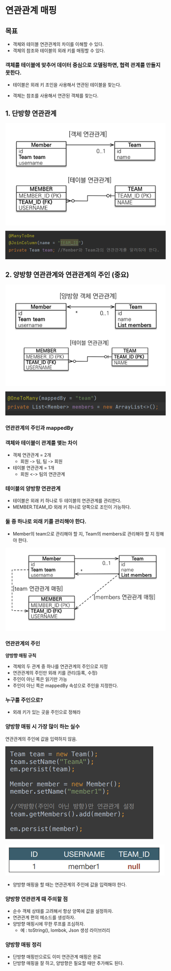 # 연관관계 매핑

## 목표

- 객체와 테이블 연관관계의 차이를 이해할 수 있다.
- 객체의 참조와 테이블의 외래 키를 매핑할 수 있다.

### 객체를 테이블에 맞추어 데이터 중심으로 모델링하면, 협력 관계를 만들지 못한다.

- 테이블은 외래 키 조인을 사용해서 연관된 테이블을 찾는다.

- 객체는 참조를 사용해서 연관된 객체를 찾는다.

  

## 1. 단방향 연관관계

![image-20220827151715622](연관관계매핑.assets/image-20220827151715622.png)

![image-20220827151751564](연관관계매핑.assets/image-20220827151751564.png)



## 2. 양방향 연관관계와 연관관계의 주인 (중요)

![image-20220827164436772](연관관계매핑.assets/image-20220827164436772.png)

![image-20220827165250972](연관관계매핑.assets/image-20220827165250972.png)



### 연관관계의 주인과 mappedBy



### 객체와 테이블이 관계를 맺는 차이

- 객체 연관관계 = 2개
  - 회원 -> 팀, 팀 -> 회원
- 테이블 연관관계 = 1개
  - 회원 <-> 팀의 연관관계

### 테이블의 양방향 연관관계

- 테이블은 외래 키 하나로 두 테이블의 연관관계를 관리한다.
- MEMBER.TEAM_ID 외래 키 하나로 양쪽으로 조인이 가능하다.



### 둘 중 하나로 외래 키를 관리해야 한다.

- Member의 team으로 관리해야 할 지, Team의  members로 관리해야 할 지 정해야 한다.

![image-20220827170035506](연관관계매핑.assets/image-20220827170035506.png)

### 연관관계의 주인

 **양방향 매핑 규칙**

- 객체의 두 관계 중 하나를 연관관계의 주인으로 지정
- 연관관계의 주인만 외래 키를 관리(등록, 수정)
- 주인이 아닌 쪽은 읽기만 가능
- 주인이 아닌 쪽은 mappedBy 속성으로 주인을 지정한다.



### 누구를 주인으로?

- 외래 키가 있는 곳을 주인으로 정해라



### 양방향 매핑 시 가장 많이 하는 실수

연관관계의 주인에 값을 입력하지 않음.

![image-20220827171324447](연관관계매핑.assets/image-20220827171324447.png)

![image-20220827171337681](연관관계매핑.assets/image-20220827171337681.png)

- 양방향 매핑을 할 때는 연관관계의 주인에 값을 입력해야 한다.



### 양방향 연관관계 때 주의할 점

- 순수 객체 상태를 고려해서 항상 양쪽에 값을 설정하자.
- 연관관계 편의 메소드를 생성하자.
- 양방향 매핑시에 무한 루프를 조심하자.
  - 예 : toString(), lombok, Json 생성 라이브러리



### 양방향 매핑 정리

- 단방향 매핑만으로도 이미 연관관계 매핑은 완료
- 단방향 매핑을 잘 하고, 양방향은 필요할 때만 추가해도 된다.